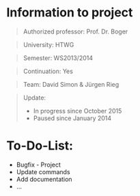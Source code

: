 # Information to project

> Authorized professor: Prof. Dr. Boger

> University: HTWG

> Semester: WS2013/2014

> Continuation: Yes

> Team: David Simon & Jürgen Rieg

> Update:
> - In progress since October 2015
> - Paused since January 2014

# To-Do-List:

* Bugfix - Project
* Update commands
* Add documentation 
* ...